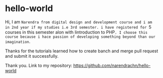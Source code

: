 # hello-world

Hi,
I am ``Narendra from digital design and development course and i am in 2nd year if my studies i.e 3rd semester.
i have registered for ``5 courses in this semester alon with Iintroduction to PHP``.
I choose this course because i hace passion of developing something beyond than our imagination``.

  Thanks for the tutorials learned how to create banch and merge pull request and submit it successfully.
  
  Thank you.
Link to my repository:
https://github.com/narendrachn/hello-world
